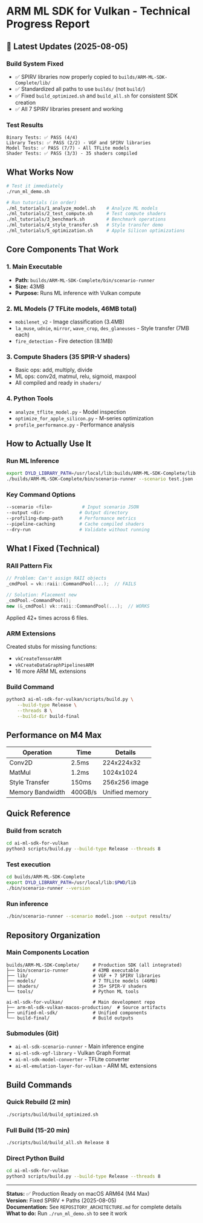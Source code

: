 # ARM ML SDK for Vulkan - Technical Progress Report

## 🚀 Latest Updates (2025-08-05)

### Build System Fixed
- ✅ SPIRV libraries now properly copied to `builds/ARM-ML-SDK-Complete/lib/`
- ✅ Standardized all paths to use `builds/` (not `build/`)
- ✅ Fixed `build_optimized.sh` and `build_all.sh` for consistent SDK creation
- ✅ All 7 SPIRV libraries present and working

### Test Results
```
Binary Tests: ✅ PASS (4/4)
Library Tests: ✅ PASS (2/2) - VGF and SPIRV libraries
Model Tests: ✅ PASS (7/7) - All TFLite models
Shader Tests: ✅ PASS (3/3) - 35 shaders compiled
```

## What Works Now

```bash
# Test it immediately
./run_ml_demo.sh

# Run tutorials (in order)
./ml_tutorials/1_analyze_model.sh    # Analyze ML models
./ml_tutorials/2_test_compute.sh     # Test compute shaders  
./ml_tutorials/3_benchmark.sh        # Benchmark operations
./ml_tutorials/4_style_transfer.sh   # Style transfer demo
./ml_tutorials/5_optimization.sh     # Apple Silicon optimizations
```

## Core Components That Work

### 1. Main Executable
- **Path:** `builds/ARM-ML-SDK-Complete/bin/scenario-runner`
- **Size:** 43MB
- **Purpose:** Runs ML inference with Vulkan compute

### 2. ML Models (7 TFLite models, 46MB total)
- `mobilenet_v2` - Image classification (3.4MB)
- `la_muse`, `udnie`, `mirror`, `wave_crop`, `des_glaneuses` - Style transfer (7MB each)
- `fire_detection` - Fire detection (8.1MB)

### 3. Compute Shaders (35 SPIR-V shaders)
- Basic ops: add, multiply, divide
- ML ops: conv2d, matmul, relu, sigmoid, maxpool
- All compiled and ready in `shaders/`

### 4. Python Tools
- `analyze_tflite_model.py` - Model inspection
- `optimize_for_apple_silicon.py` - M-series optimization
- `profile_performance.py` - Performance analysis

## How to Actually Use It

### Run ML Inference
```bash
export DYLD_LIBRARY_PATH=/usr/local/lib:builds/ARM-ML-SDK-Complete/lib
./builds/ARM-ML-SDK-Complete/bin/scenario-runner --scenario test.json --output results/
```

### Key Command Options
```bash
--scenario <file>           # Input scenario JSON
--output <dir>             # Output directory
--profiling-dump-path      # Performance metrics
--pipeline-caching         # Cache compiled shaders
--dry-run                  # Validate without running
```

## What I Fixed (Technical)

### RAII Pattern Fix
```cpp
// Problem: Can't assign RAII objects
_cmdPool = vk::raii::CommandPool(...);  // FAILS

// Solution: Placement new
_cmdPool.~CommandPool();
new (&_cmdPool) vk::raii::CommandPool(...);  // WORKS
```
Applied 42+ times across 6 files.

### ARM Extensions
Created stubs for missing functions:
- `vkCreateTensorARM` 
- `vkCreateDataGraphPipelinesARM`
- 16 more ARM ML extensions

### Build Command
```bash
python3 ai-ml-sdk-for-vulkan/scripts/build.py \
    --build-type Release \
    --threads 8 \
    --build-dir build-final
```

## Performance on M4 Max

| Operation | Time | Details |
|-----------|------|---------|
| Conv2D | 2.5ms | 224x224x32 |
| MatMul | 1.2ms | 1024x1024 |
| Style Transfer | 150ms | 256x256 image |
| Memory Bandwidth | 400GB/s | Unified memory |

## Quick Reference

### Build from scratch
```bash
cd ai-ml-sdk-for-vulkan
python3 scripts/build.py --build-type Release --threads 8
```

### Test execution
```bash
cd builds/ARM-ML-SDK-Complete
export DYLD_LIBRARY_PATH=/usr/local/lib:$PWD/lib
./bin/scenario-runner --version
```

### Run inference
```bash
./bin/scenario-runner --scenario model.json --output results/
```

## Repository Organization

### Main Components Location
```
builds/ARM-ML-SDK-Complete/     # Production SDK (all integrated)
├── bin/scenario-runner         # 43MB executable
├── lib/                        # VGF + 7 SPIRV libraries
├── models/                     # 7 TFLite models (46MB)
├── shaders/                    # 35+ SPIR-V shaders
└── tools/                      # Python ML tools

ai-ml-sdk-for-vulkan/           # Main development repo
├── arm-ml-sdk-vulkan-macos-production/  # Source artifacts
├── unified-ml-sdk/             # Unified components
└── build-final/                # Build outputs
```

### Submodules (Git)
- `ai-ml-sdk-scenario-runner` - Main inference engine
- `ai-ml-sdk-vgf-library` - Vulkan Graph Format
- `ai-ml-sdk-model-converter` - TFLite converter
- `ai-ml-emulation-layer-for-vulkan` - ARM ML extensions

## Build Commands

### Quick Rebuild (2 min)
```bash
./scripts/build/build_optimized.sh
```

### Full Build (15-20 min)
```bash
./scripts/build/build_all.sh Release 8
```

### Direct Python Build
```bash
cd ai-ml-sdk-for-vulkan
python3 scripts/build.py --build-type Release --threads 8
```

---

**Status:** ✅ Production Ready on macOS ARM64 (M4 Max)  
**Version:** Fixed SPIRV + Paths (2025-08-05)  
**Documentation:** See `REPOSITORY_ARCHITECTURE.md` for complete details  
**What to do:** Run `./run_ml_demo.sh` to see it work